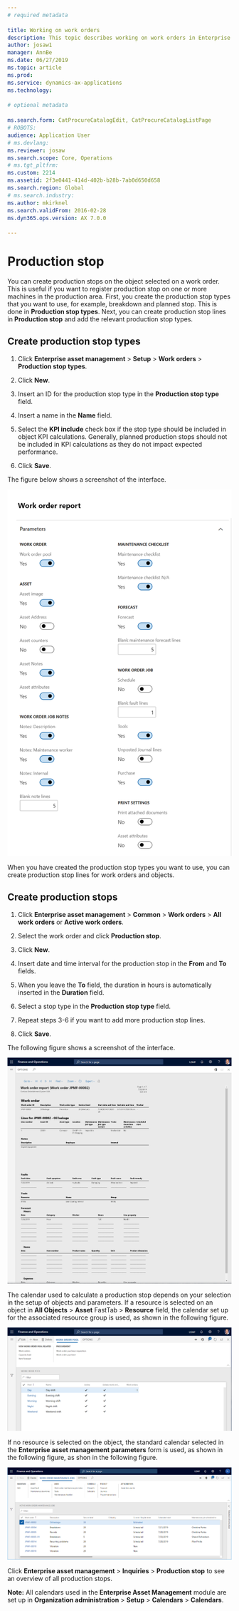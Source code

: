 ```yaml
---
# required metadata

title: Working on work orders
description: This topic describes working on work orders in Enterprise Asset Management.
author: josaw1
manager: AnnBe
ms.date: 06/27/2019
ms.topic: article
ms.prod: 
ms.service: dynamics-ax-applications
ms.technology: 

# optional metadata

ms.search.form: CatProcureCatalogEdit, CatProcureCatalogListPage
# ROBOTS: 
audience: Application User
# ms.devlang: 
ms.reviewer: josaw
ms.search.scope: Core, Operations
# ms.tgt_pltfrm: 
ms.custom: 2214
ms.assetid: 2f3e0441-414d-402b-b28b-7ab0d650d658
ms.search.region: Global
# ms.search.industry: 
ms.author: mkirknel
ms.search.validFrom: 2016-02-28
ms.dyn365.ops.version: AX 7.0.0

---
```


# Production stop

You can create production stops on the object selected on a work order. This is useful if you want to register production stop on one or more machines in the production area. First, you create the production stop types that you want to use, for example, breakdown and planned stop. This is done in **Production stop types**. Next, you can create production stop lines in **Production stop** and add the relevant production stop types.

## Create production stop types

1. Click **Enterprise asset management** > **Setup** > **Work orders** > **Production stop types**.

2. Click **New**.

3. Insert an ID for the production stop type in the **Production stop type** field.

4. Insert a name in the **Name** field.

5. Select the **KPI include** check box if the stop type should be included in object KPI calculations. Generally, planned production stops should not be included in KPI calculations as they do not impact expected performance.

6. Click **Save**.

The figure below shows a screenshot of the interface.

![Figure 5](media/20-work-orders.png)

When you have created the production stop types you want to use, you can create production stop lines for work orders and objects.

## Create production stops

1. Click **Enterprise asset management** > **Common** > **Work orders** > **All work orders** or **Active work orders**.

2. Select the work order and click **Production stop**.

3. Click **New**.

4. Insert date and time interval for the production stop in the **From** and **To** fields.

5. When you leave the **To** field, the duration in hours is automatically inserted in the **Duration** field.

6. Select a stop type in the **Production stop type** field.

7. Repeat steps 3-6 if you want to add more production stop lines.

8. Click **Save**.

The following figure shows a screenshot of the interface.

![Figure 6](media/21-work-orders.png)

The calendar used to calculate a production stop depends on your selection in the setup of objects and parameters. If a resource is selected on an object in **All Objects** > **Asset** FastTab > **Resource** field, the calendar set up for the associated resource group is used, as shown in the following figure.

![Figure 5](media/22-work-orders.png)

If no resource is selected on the object, the standard calendar selected in the **Enterprise asset management parameters** form is used, as shown in the following figure, as shon in the following figure.

![Figure 6](media/23-work-orders.png)

Click **Enterprise asset management** > **Inquiries** > **Production stop** to see an overview of all production stops.

**Note:** All calendars used in the **Enterprise Asset Management** module are set up in **Organization administration** > **Setup** > **Calendars** > **Calendars**.

